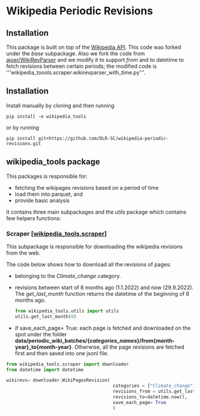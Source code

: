 # Wikipedia Periodic Revisions

## Installation
This package is built on top of the [Wikipedia API](https://github.com/goldsmith/Wikipedia). This code was forked under the $base$ subpackage.
Also we fork the code from [ajoer/WikiRevParser](https://github.com/ajoer/WikiRevParser) and we modify it to support *from* and *to* datetime to fetch revisions between certain periods; the modified code is '''wikipedia_toools.scraper.wikirevparser_with_time.py'''.

## Installation
Install manually by cloning and then running

``` 
pip install -e wikipedia_tools
```

or by running

``` 
pip install git+https://github.com/DLR-SC/wikipedia-periodic-revisions.git
```

## wikipedia_tools package

This packages is responsible for:
- fetching the wikipages revisions based on a period of time
- load them into parquet, and
- provide basic analysis

It contains three main subpackages and the *utils* package which contains few helpers functions:

### Scraper [[wikipedia_tools.scraper](wikipedia_tools/wikipedia_tools/scraper.py)]
This subpackage is responsible for downloading the wikipedia revisions from the web.

The code below shows how to download all the revisions of pages:
  - belonging to the *Climate_change* category.
  - revisions between start of 8 months ago (1.1.2022) and now (29.9.2022). The *get_last_month* function returns the datetime of the beginning of 8 months ago.
  
    ```python 
    from wikipedia_tools.utils import utils 
    utils.get_last_month(8)
    ```
  - if  save_each_page= True: each page is fetched and downloaded on the spot under the folder **data/periodic_wiki_batches/{*categories_names*}/from{month-year}_to{month-year}**. Otherwise, all the page revisions are fetched first and then saved into one jsonl file.
  


```python
from wikipedia_tools.scraper import downloader
from datetime import datetime

wikirevs= downloader.WikiPagesRevision( 
                                        categories = ["Climate_change"],
                                        revisions_from = utils.get_last_month(8),
                                        revisions_to=datetime.now(),
                                        save_each_page= True
                                        )
```



